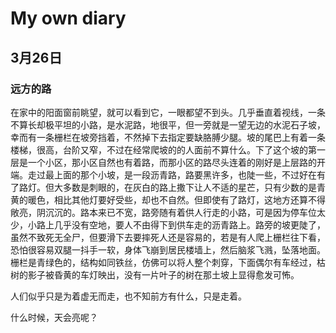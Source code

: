# My own diary

## 3月26日

### 远方的路

在家中的阳面窗前眺望，就可以看到它，一眼都望不到头。几乎垂直着视线，一条不算长却极平坦的小路，是水泥路，地很平，但一旁就是一望无边的水泥石子坡，幸而有一条栅栏在坡旁挡着，不然掉下去指定要缺胳膊少腿。坡的尾巴上有着一条楼梯，很高，台阶又窄，不过在经常爬坡的的人面前不算什么。下了这个坡的第一层是一个小区，那小区自然也有着路，而那小区的路尽头连着的刚好是上层路的开端。走过最上面的那个小坡，是一段沥青路，路要黑许多，也陡一些，不过好在有了路灯。但大多数是刺眼的，在灰白的路上撒下让人不适的星芒，只有少数的是青黄的暖色，相比其他灯要好受些，却也不自然。但即使有了路灯，这地方还算不得敞亮，阴沉沉的。路本来已不宽，路旁随有着供人行走的小路，可是因为停车位太少，小路上几乎没有空地，要人不由得下到供车走的沥青路上。路旁的坡更陡了，虽然不致死无全尸，但要滑下去要摔死人还是容易的，若是有人爬上栅栏往下看，恐怕很容易双腿一抖手一软，身体飞崩到居民楼墙上，然后脑浆飞溅，坠落地面。栅栏是青绿色的，结构如同铁丝，仿佛可以将人整个刺穿，下面偶尔有车经过，枯树的影子被昏黄的车灯映出，没有一片叶子的树在那土坡上显得愈发可怖。

人们似乎只是为着虚无而走，也不知前方有什么，只是走着。

什么时候，天会亮呢？
